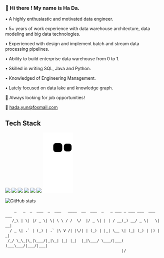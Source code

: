 ### 👋 Hi there ! My name is Ha Da.

• A highly enthusiastic and motivated data engineer. 

• 5+ years of work experience with data warehouse architecture, data modeling and big data technologies. 

• Experienced with design and implement batch and stream data processing pipelines. 

• Ability to build enterprise data warehouse from 0 to 1. 

• Skilled in writing SQL, Java and Python. 

• Knowledged of Engineering Management. 

• Lately focused on data lake and knowledge graph.

🔭 Always looking for job opportunities! 

📮 hada.yun@foxmail.com

## Tech Stack
![](https://img.shields.io/badge/language-Java-blue?logo=Java&logoColor=white)
![](https://img.shields.io/badge/language-Python-blue?logo=Python&logoColor=white)
![](https://img.shields.io/badge/language-SQL-blue?logo=MySQL&logoColor=white)
![](https://img.shields.io/badge/database-Neo4j-blue?logo=Neo4j&logoColor=white)
![](https://img.shields.io/badge/database-Hive-blue?logo=ApacheHive&logoColor=white)
![](https://img.shields.io/badge/framework-Flink-blue?logo=ApacheFlink&logoColor=white)
![](https://raw.githubusercontent.com/NorthShip/NorthShip/main/assets/github-contribution-grid-snake.svg)


![GitHub stats](https://github-readme-stats.vercel.app/api?username=NorthShip)

```
    _   _  _  ___  _  ___   ____  __  ___  _   _ ___ _ ___ ___  ___  ___ 
   /_\ | \| |/ _ \| \| \ \ / /  \/  |/ _ \| | | / __(_) __/ _ \|   \| __|
  / _ \| .` | (_) | .` |\ V /| |\/| | (_) | |_| \__ \| (_| (_) | |) | _| 
 /_/ \_\_|\_|\___/|_|\_| |_| |_|  |_|\___/ \___/|___( )___\___/|___/|___|
                                                    |/
```

